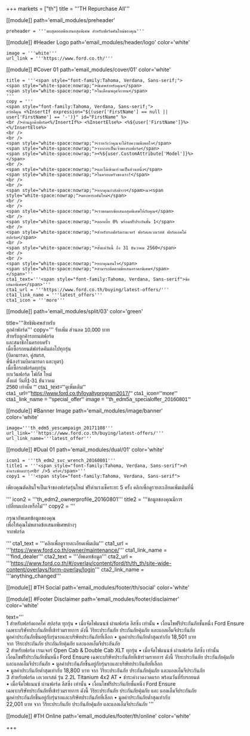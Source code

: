 +++
markets = ["th"]
title = '''TH Repurchase All'''

[[module]]
path='email_modules/preheader'

	preheader = '''พบสุดยอดข้อเสนอสุดพิเศษ สำหรับฟอร์ดคันใหม่ของคุณ'''

[[module]] #Header Logo
path='email_modules/header/logo'
color='white'

	image = '''white'''
	url_link = '''https://www.ford.co.th/'''

[[module]] #Cover 01
path='email_modules/cover/01'
color='white'

	title = '''<span style="font-family:Tahoma, Verdana, Sans-serif;">
	<span style="white-space:nowrap;">พิเศษสำหรับคุณ</span> 
	<span style="white-space:nowrap;">ในเดือนพฤศจิกายน</span>
    '''
	copy = '''
    <span style="font-family:Tahoma, Verdana, Sans-serif;">
	สวัสดีคุณ <%InsertIf expression="${(user['FirstName'] == null || user['FirstName'] == '-')}" id="FirstName" %>
	<br />ท่านลูกค้าฟอร์ด<%/InsertIf%> <%InsertElse%> <%${user['FirstName']}%> <%/InsertElse%>
    <br />
    <br />
	<span style="white-space:nowrap;">เราหวังว่าคุณจะได้รับความพึงพอใจ</span>
	<span style="white-space:nowrap;">จากการเป็นเจ้าของรถฟอร์ด</span> 
	<span style="white-space:nowrap;"><%${user.CustomAttribute['Model']}%> </span>
    <br />
	<span style="white-space:nowrap;">และได้เข้ามาร่วมเป็นส่วนหนึ่ง</span>
	<span style="white-space:nowrap;">ในครอบครัวของเรา!</span>
    <br />
    <br />
	<span style="white-space:nowrap;">หากคุณกำลังพิจาร</spam>ณา<span style="white-space:nowrap;">มองหารถคันใหม่</span>
    <br />
    <br />
    <span style="white-space:nowrap;">เราขอมอบข้อเสนอสุดพิเศษให้กับคุณ</span>
    <br />
	<span style="white-space:nowrap;">ดอกเบี้ย 0% พร้อมฟรีประกันชั้น 1</span>
    <br />
	<span style="white-space:nowrap;">สำหรับรถฟอร์ดเรนเจอร์ ฟอร์ดเอเวอเรสต์ ฟอร์ดเอคโค่สปอร์ต</span>
    <br />
	<span style="white-space:nowrap;">ตั้งแต่วันนี้ ถึง 31 ธันวาคม 2560</span>
    <br />
    <br />
	<span style="white-space:nowrap;">หากคุณสนใจ</span>
	<span style="white-space:nowrap;">สามารถติดตามข้อเสนอราคาพิเศษ</span></span>'''
	cta1_text='''<span style="font-family:Tahoma, Verdana, Sans-serif">ข้อเสนอพิเศษ</span>'''
	cta1_url = '''https://www.ford.co.th/buying/latest-offers/'''
	cta1_link_name = '''latest_offers'''
	cta1_icon = '''more'''

[[module]]
path='email_modules/split/03'
color='green'

title='''<span style="font-family:Tahoma, Verdana, Sans-serif">สิทธิพิเศษสำหรับ<br />ลูกค้าฟอร์ด</span>'''
copy='''<span style="font-family:Tahoma, Verdana, Sans-serif;">
<span style="white-space:nowrap;">รับเพิ่ม ส่วนลด 10,000 บาท</span>
<br />
<span style="white-space:nowrap;">สำหรับลูกค้ารถยนต์ฟอร์ด</span> 
<br />
<span style="white-space:nowrap;">และสมาชิกในครอบครัว</span>
<br />
<span style="white-space:nowrap;">เมื่อซื้อรถยนต์ฟอร์ดคันต่อไปทุกรุ่น</span>
<br />
<span style="white-space:nowrap;">(บิดามารดา, คู่สมรส,</span> 
<br />
<span style="white-space:nowrap;">พี่น้องร่วมบิดามารดา และบุตร)</span>
<br /> 
<span style="white-space:nowrap;">เมื่อซื้อรถฟอร์ดทุกรุ่น</span> 
<br />
<span style="white-space:nowrap;">ยกเว้นฟอร์ด โฟกัส ใหม่</span>
<br />
<span style="white-space:nowrap;">ตั้งแต่ วันที่1-31 ธันวาคม</span>
<br />
<span style="white-space:nowrap;">2560 เท่านั้น</span>
'''
cta1_text='''<span style="font-family:Tahoma, Verdana, Sans-serif">ดูเพิ่มเติม</span>'''
cta1_url='''https://www.ford.co.th/loyaltyprogram2017/'''
cta1_icon='''more'''
cta1_link_name = '''special_offer'''
image = '''th_edm5a_specialoffer_20160801'''


[[module]] #Banner Image
path='email_modules/image/banner'
color='white'

	image='''th_edm5_yescampaign_20171108'''
	url_link='''https://www.ford.co.th/buying/latest-offers/'''
	url_link_name='''latest_offer'''

[[module]] #Dual 01
path='email_modules/dual/01'
color='white'

	icon1 = '''th_edm2_svc_wrench_20160801'''
	title1 = '''<span style="font-family:Tahoma, Verdana, Sans-serif">ฟรีค่าแรงซ่อมบำรุง<br />5 ครั้ง</span>'''
	copy1 = '''<span style="font-family:Tahoma, Verdana, Sans-serif">

<span style="white-space:nowrap;">เพียงคุณตัดสินใจเป็นเจ้าของฟอร์ดรุ่นใหม่</span> 
<span style="white-space:nowrap;">ฟรีค่าแรงเช็คระยะ 5 ครั้ง</span> 
<span style="white-space:nowrap;">คลิกเพื่อดูรายละเอียดเพิ่มเติมที่นี่</span>

</span>'''
	icon2 = '''th_edm2_ownerprofile_20160801'''
	title2 = '''<span style="font-family:Tahoma, Verdana, Sans-serif">ข้อมูลของคุณมีการ<br />เปลี่ยนแปลงหรือไม่</span>'''
	copy2 = '''<span style="font-family:Tahoma, Verdana, Sans-serif">

กรุณาอัพเดทข้อมูลของคุณ <br />
<span style=" white-space:nowrap;">เพื่อให้คุณ</span><span style=" white-space:nowrap;">ไม่พลาด</span><span style=" white-space:nowrap;">ข้อเสนอ</span><span style=" white-space:nowrap;">พิเศษ</span>ต่างๆ <br />
<span style=" white-space:nowrap;">จากฟอร์ด</span>

</span>'''
	cta1_text = '''<span style="font-family:Tahoma, Verdana, Sans-serif">คลิกเพื่อดูรายละเอียดเพิ่มเติม</span>'''
	cta1_url = '''https://www.ford.co.th/owner/maintenance/'''
	cta1_link_name = '''find_dealer'''
	cta2_text = '''<span style="font-family:Tahoma, Verdana, Sans-serif">อัพเดทข้อมูล</span>'''
	cta2_url = '''https://www.ford.co.th/#/overlay/content/ford/th/th_th/site-wide-content/overlays/form-overlay/login'''
	cta2_link_name = '''anything_changed'''


[[module]] #TH Social
path='email_modules/footer/th/social'
color='white'

[[module]] #Footer Disclaimer
path='email_modules/footer/disclaimer'
color='white'

text='''
<span style=" white-space:nowrap;">1 สำหรับฟอร์ดเอคโค่ สปอร์ต ทุกรุ่น • เมื่อจัดไฟแนนซ์ ผ่านฟอร์ด ลีสซิ่ง เท่านั้น • เงื่อนไขฟรีประกันภัยชั้นหนึ่ง Ford Ensure</span>
<br />
<span style=" white-space:nowrap;">เฉพาะบริษัทประกันภัยที่เข้าร่วมรายการ ดังนี้ วิริยะประกันภัย ประกันภัยคุ้มภัย และแอลเอ็มจีประกันภัย</span>
<br />
<span style=" white-space:nowrap;">มูลค่าประกันภัยขึ้นอยู่กับรุ่นรถและบริษัทประกันภัยที่เลือก • มูลค่าประกันภัยต่ำสุดเท่ากับ 18,501 บาท</span>
<br />
<span style=" white-space:nowrap;">จาก วิริยะประกันภัย ประกันภัยคุ้มภัย และแอลเอ็มจีประกันภัย</span>
<br />
<span style=" white-space:nowrap;">2 สำหรับฟอร์ด เรนเจอร์ Open Cab & Double Cab XLT ทุกรุ่น • เมื่อจัดไฟแนนซ์ ผ่านฟอร์ด ลีสซิ่ง เท่านั้น</span>
<br />
<span style=" white-space:nowrap;">เงื่อนไขฟรีประกันภัยชั้นหนึ่ง Ford Ensure เฉพาะบริษัทประกันภัยที่เข้าร่วมรายการ ดังนี้ วิริยะประกันภัย ประกันภัยคุ้มภัย</span>
<br />
<span style=" white-space:nowrap;">และแอลเอ็มจีประกันภัย • มูลค่าประกันภัยขึ้นอยู่กับรุ่นรถและบริษัทประกันภัยที่เลือก</span>
<br />
<span style=" white-space:nowrap;">• มูลค่าประกันภัยต่ำสุดเท่ากับ 18,800 บาท จาก วิริยะประกันภัย ประกันภัยคุ้มภัย และแอลเอ็มจีประกันภัย</span>
<br />
<span style=" white-space:nowrap;">3 สำหรับฟอร์ด เอเวอเรสต์ รุ่น 2.2L Titanium 4x2 AT • ชำระค่างวดงวดแรก พร้อมวันที่รับรถยนต์</span> 
<br />
<span style=" white-space:nowrap;">• เมื่อจัดไฟแนนซ์ ผ่านฟอร์ด ลีสซิ่ง เท่านั้น • เงื่อนไขฟรีประกันภัยชั้นหนึ่ง Ford Ensure</span> 
<br />
<span style=" white-space:nowrap;">เฉพาะบริษัทประกันภัยที่เข้าร่วมรายการ ดังนี้ วิริยะประกันภัย ประกันภัยคุ้มภัย และ แอลเอ็มจีประกันภัย</span> 
<br />
<span style=" white-space:nowrap;">มูลค่าประกันภัยขึ้นอยู่กับรุ่นรถและบริษัทประกันภัยที่เลือก • มูลค่าประกันภัยต่ำสุดเท่ากับ</span> 
<br />
<span style=" white-space:nowrap;">22,001 บาท จาก วิริยะประกันภัย ประกันภัยคุ้มภัย และแอลเอ็มจีประกันภัย</span>
'''

[[module]] #TH Online
path='email_modules/footer/th/online'
color='white'


+++